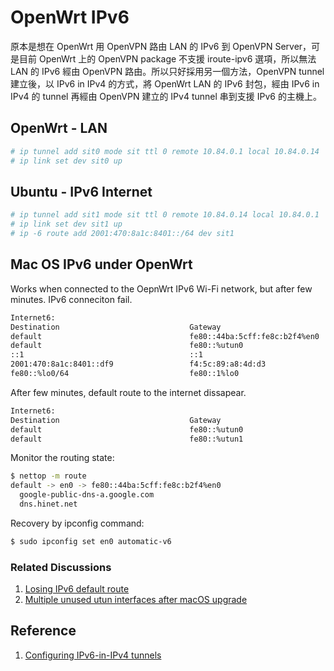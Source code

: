 # OpenWrt IPv6

原本是想在 OpenWrt 用 OpenVPN 路由 LAN 的 IPv6 到 OpenVPN Server，可是目前 OpenWrt 上的 OpenVPN package 不支援 iroute-ipv6 選項，所以無法 LAN 的 IPv6 經由 OpenVPN 路由。所以只好採用另一個方法，OpenVPN tunnel 建立後，以 IPv6 in IPv4 的方式，將 OpenWrt LAN 的 IPv6 封包，經由 IPv6 in IPv4 的 tunnel 再經由 OpenVPN 建立的 IPv4 tunnel 串到支援 IPv6 的主機上。

## OpenWrt - LAN

``` bash
# ip tunnel add sit0 mode sit ttl 0 remote 10.84.0.1 local 10.84.0.14
# ip link set dev sit0 up 
```

## Ubuntu - IPv6 Internet

``` bash
# ip tunnel add sit1 mode sit ttl 0 remote 10.84.0.14 local 10.84.0.1
# ip link set dev sit1 up
# ip -6 route add 2001:470:8a1c:8401::/64 dev sit1
```

## Mac OS IPv6 under OpenWrt

Works when connected to the OepnWrt IPv6 Wi-Fi network, but after few minutes. IPv6 conneciton fail.

``` bash
Internet6:
Destination                             Gateway                         Flags         Netif Expire
default                                 fe80::44ba:5cff:fe8c:b2f4%en0   UGc             en0
default                                 fe80::%utun0                    UGcI          utun0
::1                                     ::1                             UHL             lo0
2001:470:8a1c:8401::df9                 f4:5c:89:a8:4d:d3               UHL             lo0
fe80::%lo0/64                           fe80::1%lo0                     UcI             lo0
```

After few minutes, default route to the internet dissapear.

``` bash
Internet6:
Destination                             Gateway                         Flags         Netif Expire
default                                 fe80::%utun0                    UGcI          utun0
default                                 fe80::%utun1                    UGcI          utun1
```

Monitor the routing state:

``` bash
$ nettop -m route
default -> en0 -> fe80::44ba:5cff:fe8c:b2f4%en0                                         2054 KiB         511 KiB    10 KiB   387 KiB    46 KiB        23        21 234.12 ms
  google-public-dns-a.google.com                                                           0 B             0 B       0 B       0 B       0 B           0         0   0.00 ms
  dns.hinet.net

```

Recovery by ipconfig command:

``` bash
$ sudo ipconfig set en0 automatic-v6
```

### Related Discussions

1. [Losing IPv6 default route](https://discussions.apple.com/thread/6622734)
2. [Multiple unused utun interfaces after macOS upgrade](https://github.com/Tunnelblick/Tunnelblick/issues/340)

## Reference

1. [Configuring IPv6-in-IPv4 tunnels](http://mirrors.deepspace6.net/Linux+IPv6-HOWTO/chapter-configuring-ipv6-in-ipv4-tunnels.html)